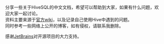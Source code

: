 分享一些关于HiveSQL的中文文档，希望可以帮助到大家，如果有什么问题，欢迎大家一起讨论。<br>
资料主要来源于[官方wiki](https://cwiki.apache.org/confluence/display/Hive/)，以及记录自己使用Hive中遇到的问题。<br>
同时参考一些网络上公开的博客，如有侵权，请联系我删除。<br>

感谢[JetBrains](https://jb.gg/OpenSourceSupport)对开源项目的大力支持。